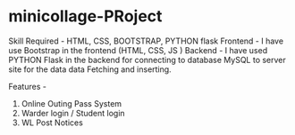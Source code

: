 # minicollage-PRoject

Skill Required - HTML, CSS, BOOTSTRAP, PYTHON flask
Frontend - I have use Bootstrap in the frontend (HTML, CSS, JS )
Backend - I have used PYTHON Flask in the backend for  connecting to database MySQL to server site for the data data Fetching and inserting.

Features - 
1. Online Outing Pass System 
2. Warder login / Student login
3. WL Post Notices 
